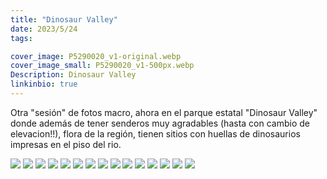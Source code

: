 ```yaml
---
title: "Dinosaur Valley"
date: 2023/5/24
tags:

cover_image: P5290020_v1-original.webp
cover_image_small: P5290020_v1-500px.webp
Description: Dinosaur Valley
linkinbio: true
---
```


Otra "sesión" de fotos macro, ahora en el parque estatal "Dinosaur Valley" donde además de tener senderos muy agradables (hasta con cambio de elevacion!!), flora de la región, tienen sitios con huellas de dinosaurios impresas en el piso del rio.


[![](P5290001_v1-800px.webp)](P5290001_v1-original.webp)
[![](P5290002_v1-800px.webp)](P5290002_v1-original.webp)
[![](P5290009_v1-800px.webp)](P5290009_v1-original.webp)
[![](P5290011_v1-800px.webp)](P5290011_v1-original.webp)
[![](P5290015_v1-800px.webp)](P5290015_v1-original.webp)
[![](P5290020_v1-800px.webp)](P5290020_v1-original.webp)
[![](P5290022_v1-800px.webp)](P5290022_v1-original.webp)
[![](P5290023_v1-800px.webp)](P5290023_v1-original.webp)
[![](P5290027_v1-800px.webp)](P5290027_v1-original.webp)
[![](P5290028_v1-800px.webp)](P5290028_v1-original.webp)
[![](P5290032_v1-800px.webp)](P5290032_v1-original.webp)
[![](P5290035_v1-800px.webp)](P5290035_v1-original.webp)
[![](P5290037_v1-800px.webp)](P5290037_v1-original.webp)
[![](P5290039_v1-800px.webp)](P5290039_v1-original.webp)
[![](P5290046_v1-800px.webp)](P5290046_v1-original.webp)
